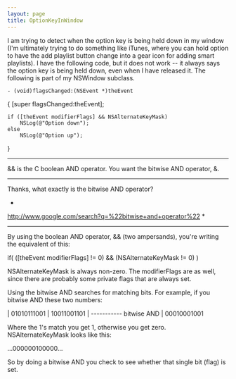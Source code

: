 ```yaml
---
layout: page
title: OptionKeyInWindow
---
```


I am trying to detect when the option key is being held down in my window (I'm ultimately trying to do something like iTunes, where you can hold option to have the add playlist button change into a gear icon for adding smart playlists).  I have the following code, but it does not work -- it always says the option key is being held down, even when I have released it.  The following is part of my NSWindow subclass.

    - (void)flagsChanged:(NSEvent *)theEvent
{
	[super flagsChanged:theEvent];

	if ([theEvent modifierFlags] && NSAlternateKeyMask)
		NSLog(@"Option down");
	else
		NSLog(@"Option up");
}

----

&& is the C boolean AND operator. You want the bitwise AND operator, &.

----

Thanks, what exactly is the bitwise AND operator?

*
http://www.google.com/search?q=%22bitwise+and+operator%22
*

----

By using the boolean AND operator, && (two ampersands), you're writing the equivalent of this:

    
if( ([theEvent modifierFlags] != 0) && (NSAlternateKeyMask != 0) )


NSAlternateKeyMask is always non-zero. The modifierFlags are as well, since there are probably some private flags that are always set.

Using the bitwise AND searches for matching bits. For example, if you bitwise AND these two numbers:

    
| 01010111001
| 10011001101
| ----------- bitwise AND
| 00010001001


Where the 1's match you get 1, otherwise you get zero. NSAlternateKeyMask looks like this:

    
...000000100000...


So by doing a bitwise AND you check to see whether that single bit (flag) is set.


